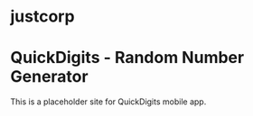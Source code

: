 # justcorp
  <head>
    <meta name="google-site-verification" content="cbH4-MeDuRbf-ZH-Tr0QJ865CeRlGpNx_yIWyDek80Y" />
  </head>
  <body>
    <h1>QuickDigits - Random Number Generator</h1>
    <p>This is a placeholder site for QuickDigits mobile app.</p>
  </body>
